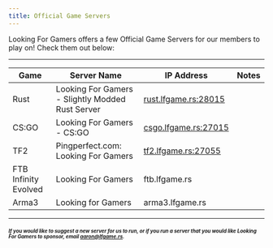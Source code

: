 ```yaml
---
title: Official Game Servers
---
```


Looking For Gamers offers a few Official Game Servers for our members to play on! Check them out below:

---


Game | Server Name | IP Address | Notes
-----|-------------|------------|------
Rust | Looking For Gamers - Slightly Modded Rust Server | <a href="steam://connect/rust.lfgame.rs:28015">rust.lfgame.rs:28015</a> | 
CS:GO | Looking For Gamers - CS:GO | <a href="steam://connect/csgo.lfgame.rs:27015">csgo.lfgame.rs:27015</a> | 
TF2 | Pingperfect&#46;com: Looking For Gamers | <a href="steam://connect/tf2.lfgame.rs:27055">tf2.lfgame.rs:27055</a> | 
FTB Infinity Evolved | Looking For Gamers | ftb.lfgame.rs | 
Arma3 | Looking for Gamers | arma3.lfgame.rs | 

---

#### <sub><sup>*If you would like to suggest a new server for us to run, or if you run a server that you would like Looking For Gamers to sponsor, email aaron@lfgame.rs.*</sub></sup>
